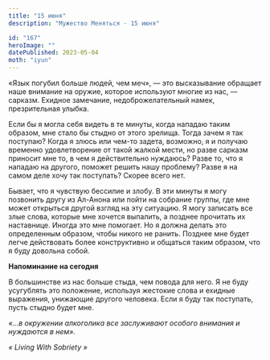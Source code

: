 ```yaml
---
title: "15 июня"
description: "Мужество Меняться - 15 июня"

id: "167"
heroImage: ""
datePublished: 2023-05-04
moth: "iyun"
---
```


«Язык погубил больше людей, чем меч», — это высказывание обращает наше
внимание на оружие, которое используют многие из нас, — сарказм. Ехидное
замечание, недоброжелательный намек, презрительная улыбка.

Если бы я могла себя видеть в те минуты, когда нападаю таким образом, мне
стало бы стыдно от этого зрелища. Тогда зачем я так поступаю? Когда я злюсь
или чем-то задета, возможно, я и получаю временно удовлетворение от такой
жалкой мести, но разве сарказм приносит мне то, в чем я действительно
нуждаюсь? Разве то, что я нападаю на другого, поможет решить нашу проблему?
Разве я на самом деле хочу так поступать? Скорее всего нет.

Бывает, что я чувствую бессилие и злобу. В эти минуты я могу позвонить другу
из Ал-Анона или пойти на собрание группы, где мне может открыться другой
взгляд на эту ситуацию. Я могу записать все злые слова, которые мне хочется
выпалить, а позднее прочитать их наставнице. Иногда это мне помогает. Но я
должна делать это определенным образом, чтобы никого не ранить. Позднее мне
будет легче действовать более конструктивно и общаться таким образом, что я
буду довольна собой.

**Напоминание на сегодня**

В большинстве из нас больше стыда, чем повода для него. Я не буду усугублять
это положение, используя жестокие слова и ехидные выражения, унижающие другого
человека. Если я буду так поступать, пусть стыдно будет мне.

_«…в окружении алкоголика все заслуживают особого внимания и нуждаются в
нем»._

_«_ _Living_ _With_ _Sobriety_ _»_
